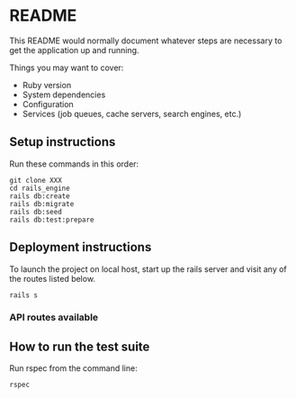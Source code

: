 # README

This README would normally document whatever steps are necessary to get the
application up and running.

Things you may want to cover:

* Ruby version
* System dependencies
* Configuration
* Services (job queues, cache servers, search engines, etc.)


## Setup instructions
Run these commands in this order:
```
git clone XXX
cd rails_engine
rails db:create
rails db:migrate
rails db:seed
rails db:test:prepare
```

## Deployment instructions
To launch the project on local host, start up the rails server and visit any of the routes listed below.
```
rails s
```
### API routes available

## How to run the test suite
Run rspec from the command line:
```
rspec
```
